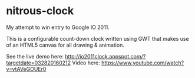 # nitrous-clock
My attempt to win entry to Google IO 2011.

This is a configurable count-down clock written using GWT that makes use of an HTML5 canvas for all drawing & animation.

See the live demo here: http://io2011clock.appspot.com/?targetdate=032820160212
Video here: https://www.youtube.com/watch?v=vtAVeGOUEr0
